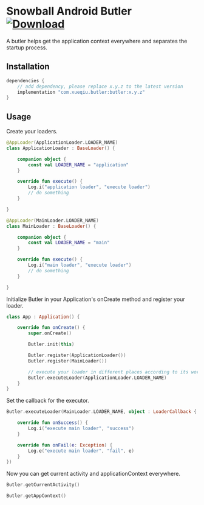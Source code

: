 Snowball Android Butler <br> [ ![Download](https://api.bintray.com/packages/aquarids/maven/butler/images/download.svg?version=0.1.0) ](https://bintray.com/aquarids/maven/butler/0.1.0/link)
============

A butler helps get the application context everywhere and separates the startup process.

## Installation

```groovy
dependencies {
    // add dependency, please replace x.y.z to the latest version
    implementation "com.xueqiu.butler:butler:x.y.z"
}
```

## Usage

Create your loaders.
```kotlin
@AppLoader(ApplicationLoader.LOADER_NAME)
class ApplicationLoader : BaseLoader() {

    companion object {
        const val LOADER_NAME = "application"
    }

    override fun execute() {
        Log.i("application loader", "execute loader")
        // do something
    }

}

@AppLoader(MainLoader.LOADER_NAME)
class MainLoader : BaseLoader() {

    companion object {
        const val LOADER_NAME = "main"
    }

    override fun execute() {
        Log.i("main loader", "execute loader")
        // do something
    }

}
```

Initialize Butler in your Application's onCreate method and register your loader.
```kotlin
class App : Application() {

    override fun onCreate() {
        super.onCreate()

        Butler.init(this)

        Butler.register(ApplicationLoader())
        Butler.register(MainLoader())

        // execute your loader in different places according to its work
        Butler.executeLoader(ApplicationLoader.LOADER_NAME)
    }
}
```

Set the callback for the executor.
```kotlin
Butler.executeLoader(MainLoader.LOADER_NAME, object : LoaderCallback {

    override fun onSuccess() {
        Log.i("execute main loader", "success")
    }

    override fun onFail(e: Exception) {
        Log.e("execute main loader", "fail", e)
    }
})
```

Now you can get current activity and applicationContext everywhere.
```kotlin
Butler.getCurrentActivity()

Butler.getAppContext()
```